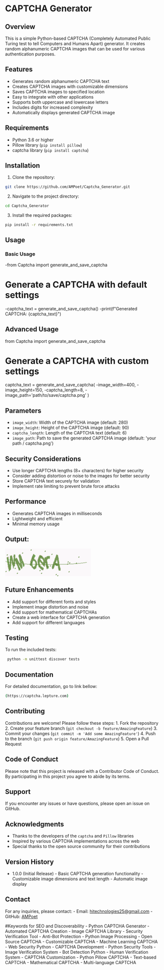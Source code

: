   # CAPTCHA Generator

  ## Overview
  This is a simple Python-based CAPTCHA (Completely Automated Public Turing test to tell Computers and Humans Apart) generator. It creates random alphanumeric CAPTCHA images that can be used for various authentication purposes.

  ## Features
  - Generates random alphanumeric CAPTCHA text
  - Creates CAPTCHA images with customizable dimensions
  - Saves CAPTCHA images to specified location
  - Easy to integrate with other applications
  - Supports both uppercase and lowercase letters
  - Includes digits for increased complexity
  - Automatically displays generated CAPTCHA image
    
  ## Requirements
  - Python 3.6 or higher
  - Pillow library (`pip install pillow`)
  - captcha library (`pip install captcha`)

  ## Installation
  1. Clone the repository:
  ```bash
  git clone https://github.com/AMPoet/Captcha_Generator.git
  ```
  2. Navigate to the project directory:
  ```bash
  cd Captcha_Generator
   ```
  3. Install the required packages:
  ```bash
  pip install -r requirements.txt
  ```
  ## Usage
  ### Basic Usage
  -from Captcha import generate_and_save_captcha

  # Generate a CAPTCHA with default settings
  -captcha_text = generate_and_save_captcha()
  -print(f"Generated CAPTCHA: {captcha_text}")
    

  ## Advanced Usage
  
  from Captcha import generate_and_save_captcha
 
  # Generate a CAPTCHA with custom settings
  captcha_text = generate_and_save_captcha(
        -image_width=400,
        -image_height=150,
        -captcha_length=8,
        -image_path='path/to/save/captcha.png'
    )
    

  ## Parameters
  - `image_width`: Width of the CAPTCHA image (default: 280)
  - `image_height`: Height of the CAPTCHA image (default: 90)
  - `captcha_length`: Length of the CAPTCHA text (default: 6)
  - `image_path`: Path to save the generated CAPTCHA image (default: 'your path / captcha.png')

  ## Security Considerations
  - Use longer CAPTCHA lengths (8+ characters) for higher security
  - Consider adding distortion or noise to the images for better security
  - Store CAPTCHA text securely for validation
  - Implement rate limiting to prevent brute force attacks

  ## Performance
  - Generates CAPTCHA images in milliseconds
  - Lightweight and efficient
  - Minimal memory usage
  ## Output:
  ![captcha image](https://github.com/AMPoet/Captcha-Generator/blob/main/captcha.png?raw=true)

  ## Future Enhancements
  - Add support for different fonts and styles
  - Implement image distortion and noise
  - Add support for mathematical CAPTCHAs
  - Create a web interface for CAPTCHA generation
  - Add support for different languages

  ## Testing
  To run the included tests:
  ```bash
   python -m unittest discover tests
  ```
    
  ## Documentation
  For detailed  documentation, go to link bellow:
  ```bash
  (https://captcha.lepture.com)
  ```


  ## Contributing
  Contributions are welcome! Please follow these steps:
    1. Fork the repository
    2. Create your feature branch (`git checkout -b feature/AmazingFeature`)
    3. Commit your changes (`git commit -m 'Add some AmazingFeature'`)
    4. Push to the branch (`git push origin feature/AmazingFeature`)
    5. Open a Pull Request


   ## Code of Conduct
  Please note that this project is released with a Contributor Code of Conduct. By participating in this project you agree to abide by its terms.


  ## Support
  If you encounter any issues or have questions, please open an issue on GitHub.

  ## Acknowledgments
  - Thanks to the developers of the `captcha` and `Pillow` libraries
  - Inspired by various CAPTCHA implementations across the web
  - Special thanks to the open source community for their contributions

  ## Version History
  - 1.0.0 (Initial Release)
        - Basic CAPTCHA generation functionality
        - Customizable image dimensions and text length
        - Automatic image display

  ## Contact
  For any inquiries, please contact:
    - Email: hitechnologies25@gmail.com
    - GitHub: [AMPoet](https://github.com/AMPoet)


  #Keywords for SEO and Discoverability
    - Python CAPTCHA Generator
    - Automated CAPTCHA Creation
    - Image CAPTCHA Library
    - Security Verification Tool
    - Anti-Bot Protection
    - Python Image Processing
    - Open Source CAPTCHA
    - Customizable CAPTCHA
    - Machine Learning CAPTCHA
    - Web Security Python
    - CAPTCHA Development
    - Python Security Tools
    - Image Verification System
    - Bot Detection Python
    - Human Verification System
    - CAPTCHA Customization
    - Python Pillow CAPTCHA
    - Text-based CAPTCHA
    - Mathematical CAPTCHA
    - Multi-language CAPTCHA
